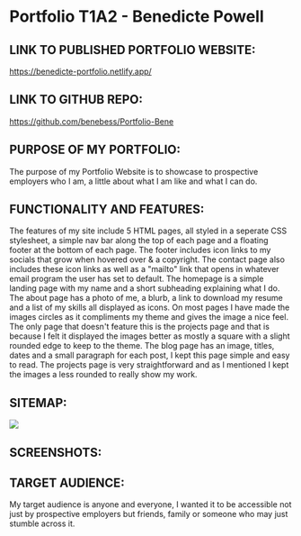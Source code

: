 # Portfolio T1A2 - Benedicte Powell

## LINK TO PUBLISHED PORTFOLIO WEBSITE:

https://benedicte-portfolio.netlify.app/

## LINK TO GITHUB REPO:

https://github.com/benebess/Portfolio-Bene

## PURPOSE OF MY PORTFOLIO:

The purpose of my Portfolio Website is to showcase to prospective employers who I am, a little about what I am like and what I can do.

## FUNCTIONALITY AND FEATURES:

The features of my site include 5 HTML pages, all styled in a seperate CSS stylesheet, a simple nav bar along the top of each page and a floating footer at the bottom of each page. The footer includes icon links to my socials that grow when hovered over & a copyright. 
The contact page also includes these icon links as well as a "mailto" link that opens in whatever email program the user has set to default. 
The homepage is a simple landing page with my name and a short subheading explaining what I do. The about page has a photo of me, a blurb, a link to download my resume and a list of my skills all displayed as icons. On most pages I have made the images circles as it compliments my theme and gives the image a nice feel. The only page that doesn't feature this is the projects page and that is because I felt it displayed the images better as mostly a square with a slight rounded edge to keep to the theme. The blog page has an image, titles, dates and a small paragraph for each post, I kept this page simple and easy to read. The projects page is very straightforward and as I mentioned I kept the images a less rounded to really show my work. 

## SITEMAP:

![](/Users/bonepile/Documents/Portfolio-Bene/img/sitemapevis.png)

## SCREENSHOTS: 

## TARGET AUDIENCE: 

My target audience is anyone and everyone, I wanted it to be accessible not just by prospective employers but friends, family or someone who may just stumble across it. 